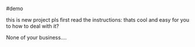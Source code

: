 #demo


this is new project pls first read the instructions:
thats cool and easy for you to how to deal with it?



None of your business....
